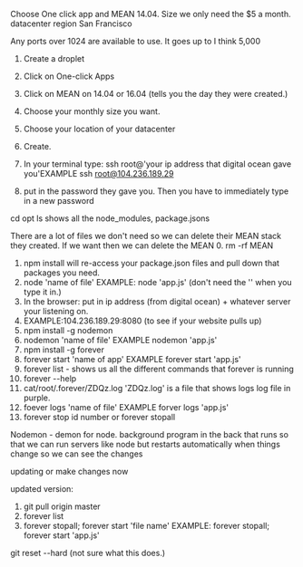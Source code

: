 Choose One click app and MEAN 14.04. 
Size we only need the $5 a month. 
datacenter region San Francisco

Any ports over 1024 are available to use. It goes up to I think 5,000

1. Create a droplet
2. Click on One-click Apps
3. Click on MEAN on 14.04 or 16.04 (tells you the day they were created.)
4. Choose your monthly size you want.
5. Choose your location of your datacenter
6. Create.

1. In your terminal type: ssh root@'your ip address that digital ocean gave you'EXAMPLE ssh root@104.236.189.29

2. put in the password they gave you. Then you have to immediately type in a new password

cd opt
ls
shows all the node_modules, package.jsons

There are a lot of files we don't need so we can delete their MEAN stack they created. If we want then we can delete the MEAN
0. rm -rf MEAN

1. npm install will re-access your package.json files and pull down that packages you need.
2. node 'name of file' EXAMPLE: node 'app.js' (don't need the '' when you type it in.)
3. In the browser: put in ip address (from digital ocean) + whatever server your listening on. 
4. EXAMPLE:104.236.189.29:8080 (to see if your website pulls up)
5. npm install -g nodemon
6. nodemon 'name of file' EXAMPLE nodemon 'app.js'
7. npm install -g forever
8. forever start 'name of app' EXAMPLE forever start 'app.js'
9. forever list - shows us all the different commands that forever is running
10. forever --help
11. cat/root/.forever/ZDQz.log    'ZDQz.log' is a file that shows logs log file in purple.
12. foever logs 'name of file' EXAMPLE forver logs 'app.js'
13. forever stop id number or forever stopall



Nodemon - demon for node. background program in the back that runs so that we can run servers like node but restarts automatically when things change so we can see the changes


updating or make changes now

updated version:

1. git pull origin master
2. forever list
3. forever stopall; forever start 'file name'  EXAMPLE: forever stopall; forever start 'app.js'

git reset --hard (not sure what this does.)
